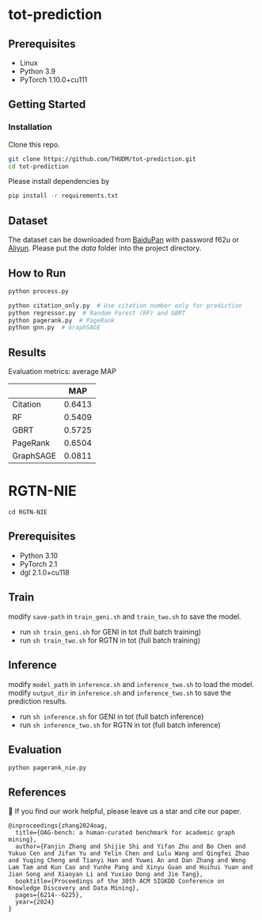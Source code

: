 # tot-prediction

## Prerequisites
- Linux
- Python 3.9
- PyTorch 1.10.0+cu111


## Getting Started

### Installation

Clone this repo.

```bash
git clone https://github.com/THUDM/tot-prediction.git
cd tot-prediction
```

Please install dependencies by

```bash
pip install -r requirements.txt
```

## Dataset
The dataset can be downloaded from [BaiduPan](https://pan.baidu.com/s/1ixgOizcJCBwNF_wNNQsvkQ?pwd=f62u) with password f62u or [Aliyun](https://open-data-set.oss-cn-beijing.aliyuncs.com/oag-benchmark/influence-prediction/paper-tot-prediction/data.zip).
Please put the _data_ folder into the project directory.

## How to Run
```bash
python process.py

python citation_only.py  # Use citation number only for prediction
python regressor.py  # Random Forest (RF) and GBRT
python pagerank.py  # PageRank
python gnn.py  # GraphSAGE
```

## Results
Evaluation metrics: average MAP

|       | MAP   |
|-------|-------|
| Citation  | 0.6413 |
| RF | 0.5409 |
| GBRT  | 0.5725 |
| PageRank      |  0.6504     |
| GraphSAGE      |   0.0811     |


# RGTN-NIE

`cd RGTN-NIE`

## Prerequisites
- Python 3.10
- PyTorch 2.1
- dgl 2.1.0+cu118

## Train
modify `save-path` in `train_geni.sh` and `train_two.sh` to save the model.
* run `sh train_geni.sh` for GENI in tot (full batch training)
* run `sh train_two.sh` for RGTN in tot (full batch training)

## Inference
modify `model_path` in `inference.sh` and `inference_two.sh` to load the model.  
modify `output_dir` in `inference.sh` and `inference_two.sh` to save the prediction results.
* run `sh inference.sh` for GENI in tot (full batch inference)
* run `sh inference_two.sh` for RGTN in tot (full batch inference)

## Evaluation

`python pagerank_nie.py`


## References
🌟 If you find our work helpful, please leave us a star and cite our paper.
```
@inproceedings{zhang2024oag,
  title={OAG-bench: a human-curated benchmark for academic graph mining},
  author={Fanjin Zhang and Shijie Shi and Yifan Zhu and Bo Chen and Yukuo Cen and Jifan Yu and Yelin Chen and Lulu Wang and Qingfei Zhao and Yuqing Cheng and Tianyi Han and Yuwei An and Dan Zhang and Weng Lam Tam and Kun Cao and Yunhe Pang and Xinyu Guan and Huihui Yuan and Jian Song and Xiaoyan Li and Yuxiao Dong and Jie Tang},
  booktitle={Proceedings of the 30th ACM SIGKDD Conference on Knowledge Discovery and Data Mining},
  pages={6214--6225},
  year={2024}
}
```
